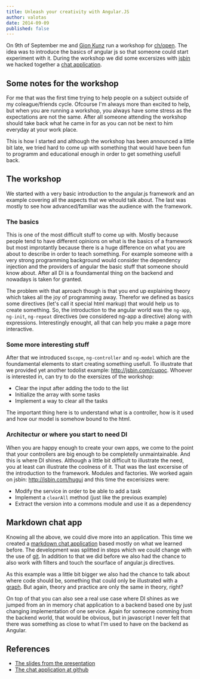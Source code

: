 ```yaml
---
title: Unleash your creativity with Angular.JS
author: valotas
date: 2014-09-09
published: false
---
```


On 9th of September me and [Gion Kunz](http://mindtheshift.wordpress.com/) run a workshop for [ch/open][ch-open]. The idea was to introduce the basics of angular js so that someone could start experiment with it. During the workshop we did some excersizes with [jsbin][jsbin] we hacked together a [chat application][chat-application].

## Some notes for the workshop
For me that was the first time trying to help people on a subject outside of my coleague/friends cycle. Ofcourse I'm always more than excited to help, but when you are running a workshop, you always have some stress as the expectations are not the same. After all someone attending the workshop should take back what he came in for as you can not be next to him everyday at your work place.

This is how I started and although the workshop has been announced a little bit late, we tried hard to come up with something that would have been fun to programm and educational enough in order to get something usefull back.

## The workshop
We started with a very basic introduction to the angular.js framework and an example covering all the aspects that we whould talk about. The last was mostly to see how advanced/familiar was the audience with the framework.

### The basics
This is one of the most difficult stuff to come up with. Mostly because people tend to have different opinions on what is the basics of a framework but most improtantly because there is a huge difference on what you are about to describe in order to teach something. For example someone with a very strong programming background would consider the dependency injection and the providers of angular the basic stuff that someone should know about. After all DI is a foundamental thing on the backend and nowadays is taken for granted.

The problem with that aproach though is that you end up explaining theory which takes all the joy of programming away. Therefor we defined as basics some directives (let's call it special html markup) that would help us to create something. So, the introduction to the angular world was the `ng-app`, `ng-init`,  `ng-repeat` directives (we considered ng-app a directive) along with expressions. Interestingly enought, all that can help you make a page more interactive.

### Some more interesting stuff
After that we introduced `$scope`, `ng-controller` and `ng-model` which are the foundamental elements to start creating something usefull. To illustrate that we provided yet another todolist example: http://jsbin.com/cuqoc. Whoever is interested in, can try to do the exersizes of the workshop:

- Clear the input after adding the todo to the list
- Initialize the array with some tasks
- Implement a way to clear all the tasks

The important thing here is to understand what is a controller, how is it used and how our model is somehow bound to the html.

### Architectur or where you start to need DI
When you are happy enough to create your own apps, we come to the point that your controllers are big enough to be completelly unmaintainable. And this is where DI shines. Although a little bit difficult to illustrate the need, you at least can illustrate the coolness of it. That was the last excersise of the introduction to the framework. Modules and factories. We worked again on jsbin: http://jsbin.com/huguj and this time the excerisizes were:

- Modify the service in order to be able to add a task
- Implement a `clearAll` method (just like the previous example)
- Extract the version into a commons module and use it as a dependency

## Markdown chat app
Knowing all the above, we could dive more into an application. This time we created a [markdown chat application][chat-application] based mostly on what we learned before. The development was splitted in steps which we could change with the use of [git][git]. In addition to that we did before we also had the chance to also work with filters and touch the sourface of angular.js directives.

As this example was a little bit bigger we also had the chance to talk about where code should be, something that could only be illustrated with a [graph](http://slides.com/gionkunz/workshop-angular-js#/2/10). But again, theory and practice are only the same in theory, right?

On top of that you can also see a real use case where DI shines as we jumped from an in memory chat application to a backend based one by just changing implementation of one service. Again for someone comming from the backend world, that would be obvious, but in javascript I never felt that there was something as close to what I'm used to have on the backend as Angular. 

## References
- [The slides from the presentation](http://slides.com/gionkunz/workshop-angular-js#/)
- [The chat application at github][chat-application]

[chat-application]: https://github.com/gionkunz/md-chat-workshop
[jsbin]: http://jsbin.com/
[ch-open]: http://www.ch-open.ch/
[git]: http://git-scm.com/